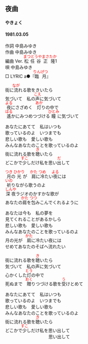 <style type="text/css">
	ruby{
	    ruby-position: over;
	}
	ruby > rt{font-size: 12px;color:red;}
	p{font:16px;font-size: '楷体'}
</style>
## 夜曲
#### やきょく
####  1981.03.05


作詞      中島みゆき  
作曲      中島みゆき  
編曲 </rb><rp>(</rp><rt>Ver.</rt><rp>)</rp></ruby>   <ruby><rb>松任谷</rb><rp>(</rp><rt>まつとうや</rt><rp>)</rp></ruby><ruby><rb>正隆</rb><rp>(</rp><rt>まさたか</rt><rp>)</rp></ruby></rb><rp>(</rp><rt>1</rt><rp>)</rp></ruby>  
唄         中島みゆき  
□ LYRIC </rb><rp>(</rp><rt>a</rt><rp>)</rp></ruby>●『<ruby><rb>臨月</rb><rp>(</rp><rt>りんげつ</rt><rp>)</rp></ruby>』   


街に<ruby><rb>流</rb><rp>(</rp><rt>なが</rt><rp>)</rp></ruby>れる歌をきいたら  
気づいて　私の<ruby><rb>声</rb><rp>(</rp><rt>こえ</rt><rp>)</rp></ruby>に気づいて  
<ruby><rb>夜</rb><rp>(</rp><rt>よる</rt><rp>)</rp></ruby>にさざめく　<ruby><rb>灯</rb><rp>(</rp><rt>あか</rt><rp>)</rp></ruby>りの中で  
<ruby><rb>遙</rb><rp>(</rp><rt>はる</rt><rp>)</rp></ruby>かにみつめつづける<ruby><rb>瞳</rb><rp>(</rp><rt>ひとみ</rt><rp>)</rp></ruby>に気づいて  
  
あなたにあてて　私はいつも  
歌っているのよ　いつまでも  
悲しい歌も　愛しい歌も  
みんなあなたのことを歌っているのよ  
街に流れる歌を<ruby><rb>聴</rb><rp>(</rp><rt>き</rt><rp>)</rp></ruby>いたら  
どこかで<ruby><rb>少</rb><rp>(</rp><rt>すこ</rt><rp>)</rp></ruby>しだけ私を思い<ruby><rb>出</rb><rp>(</rp><rt>だ</rt><rp>)</rp></ruby>して  
  
<ruby><rb>月</rb><rp>(</rp><rt>つき</rt><rp>)</rp></ruby>の<ruby><rb>光</rb><rp>(</rp><rt>ひかり</rt><rp>)</rp></ruby>が　<ruby><rb>肩</rb><rp>(</rp><rt>かた</rt><rp>)</rp></ruby>に<ruby><rb>冷</rb><rp>(</rp><rt>つめ</rt><rp>)</rp></ruby>たい<ruby><rb>夜</rb><rp>(</rp><rt>よる</rt><rp>)</rp></ruby>には  
<ruby><rb>祈</rb><rp>(</rp><rt>いの</rt><rp>)</rp></ruby>りながら歌うのよ  
<ruby><rb>深夜</rb><rp>(</rp><rt>しんや</rt><rp>)</rp></ruby>ラジオのかすかな歌が  
あなたの<ruby><rb>肩</rb><rp>(</rp><rt>かた</rt><rp>)</rp></ruby>を<ruby><rb>包</rb><rp>(</rp><rt>つつ</rt><rp>)</rp></ruby>みこんでくれるように  
  
あなたは今も　私の夢を  
見てくれることがあるかしら  
悲しい歌も　愛しい歌も  
みんなあなたのことを歌っているのよ  
月の光が　<ruby><rb>肩</rb><rp>(</rp><rt>かた</rt><rp>)</rp></ruby>に冷たい夜には  
せめてあなたのそばへ流れたい  
  
街に流れる歌を<ruby><rb>聴</rb><rp>(</rp><rt>き</rt><rp>)</rp></ruby>いたら  
気づいて　私の声に気づいて  
心かくした<ruby><rb>灯</rb><rp>(</rp><rt>とう</rt><rp>)</rp></ruby>の中で  
死ぬまで　<ruby><rb>贈</rb><rp>(</rp><rt>おく</rt><rp>)</rp></ruby>りつづける歌を<ruby><rb>受</rb><rp>(</rp><rt>う</rt><rp>)</rp></ruby>けとめて  
  
あなたにあてて　私はいつも  
歌っているのよ　いつまでも  
悲しい歌も　愛しい歌も  
みんなあなたのことを歌っているのよ  
街に流れる歌を<ruby><rb>聴</rb><rp>(</rp><rt>き</rt><rp>)</rp></ruby>いたら  
どこかで<ruby><rb>少</rb><rp>(</rp><rt>すこ</rt><rp>)</rp></ruby>しだけ私を思い出して  
　　　　　　　　　　思い出して  